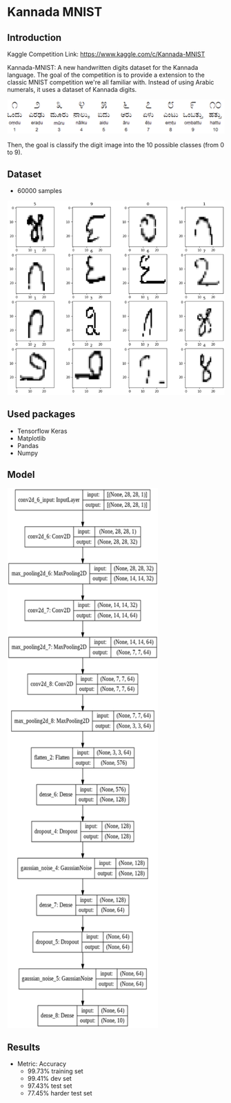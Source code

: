 # Kannada MNIST

## Introduction

Kaggle Competition Link: https://www.kaggle.com/c/Kannada-MNIST

Kannada-MNIST: A new handwritten digits dataset for the Kannada language.
The goal of the competition is to provide a extension to the classic MNIST competition we're all familiar with. Instead of using Arabic numerals, it uses a dataset of Kannada digits.

<img src="images/kannada_digits.png" alt="Kannada Digits">

Then, the goal is classify the digit image into the 10 possible classes (from 0 to 9).

## Dataset

- 60000 samples
<img src="images/sample_numbers.png" alt="Kannada Digits Sample"  width="540" height="450">

## Used packages

- Tensorflow Keras
- Matplotlib
- Pandas
- Numpy

## Model

<img src="images/model_plot.png" alt="Model Plot" width="350" height="1250">

## Results

* Metric: Accuracy
	* 99.73% training set
	* 99.41% dev set
	* 97.43% test set
	* 77.45% harder test set
